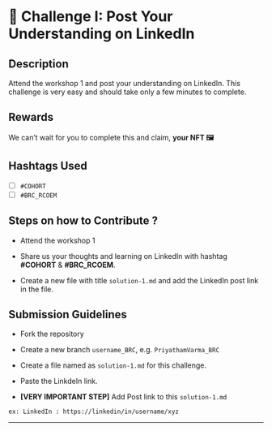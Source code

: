 # 🌱 Challenge I: Post Your Understanding on LinkedIn

## Description

Attend the workshop 1 and post your understanding on LinkedIn. This challenge is very easy and should take only a few minutes to complete. 

## Rewards

We can’t wait for you to complete this and claim, **your NFT 🖼️**

## Hashtags Used

- [ ] `#COHORT`
- [ ] `#BRC_RCOEM`

## Steps on how to Contribute ?

 - Attend the workshop 1

 - Share us your thoughts and learning on LinkedIn with hashtag **#COHORT** & **#BRC_RCOEM**. 

 - Create a new file with title `solution-1.md` and add the LinkedIn post link in the file.

 
## Submission Guidelines

- Fork the repository

- Create a new branch `username_BRC`, e.g. `PriyathamVarma_BRC`

- Create a file named as `solution-1.md` for this challenge. 

- Paste the LinkdeIn link.

 - **[VERY IMPORTANT STEP]**  Add Post link to this `solution-1.md`
 
 ```
 ex: LinkedIn : https://linkedin/in/username/xyz
 ```

---